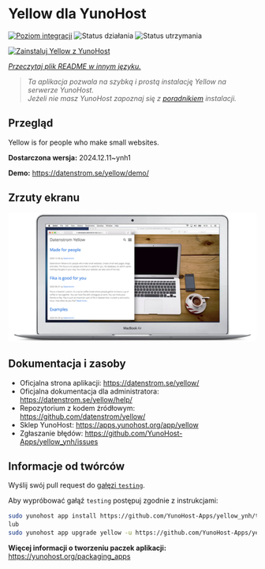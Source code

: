 <!--
To README zostało automatycznie wygenerowane przez <https://github.com/YunoHost/apps/tree/master/tools/readme_generator>
Nie powinno być ono edytowane ręcznie.
-->

# Yellow dla YunoHost

[![Poziom integracji](https://apps.yunohost.org/badge/integration/yellow)](https://ci-apps.yunohost.org/ci/apps/yellow/)
![Status działania](https://apps.yunohost.org/badge/state/yellow)
![Status utrzymania](https://apps.yunohost.org/badge/maintained/yellow)

[![Zainstaluj Yellow z YunoHost](https://install-app.yunohost.org/install-with-yunohost.svg)](https://install-app.yunohost.org/?app=yellow)

*[Przeczytaj plik README w innym języku.](./ALL_README.md)*

> *Ta aplikacja pozwala na szybką i prostą instalację Yellow na serwerze YunoHost.*  
> *Jeżeli nie masz YunoHost zapoznaj się z [poradnikiem](https://yunohost.org/install) instalacji.*

## Przegląd

Yellow is for people who make small websites.

**Dostarczona wersja:** 2024.12.11~ynh1

**Demo:** <https://datenstrom.se/yellow/demo/>

## Zrzuty ekranu

![Zrzut ekranu z Yellow](./doc/screenshots/datenstrom-yellow-en.png)

## Dokumentacja i zasoby

- Oficjalna strona aplikacji: <https://datenstrom.se/yellow/>
- Oficjalna dokumentacja dla administratora: <https://datenstrom.se/yellow/help/>
- Repozytorium z kodem źródłowym: <https://github.com/datenstrom/yellow/>
- Sklep YunoHost: <https://apps.yunohost.org/app/yellow>
- Zgłaszanie błędów: <https://github.com/YunoHost-Apps/yellow_ynh/issues>

## Informacje od twórców

Wyślij swój pull request do [gałęzi `testing`](https://github.com/YunoHost-Apps/yellow_ynh/tree/testing).

Aby wypróbować gałąź `testing` postępuj zgodnie z instrukcjami:

```bash
sudo yunohost app install https://github.com/YunoHost-Apps/yellow_ynh/tree/testing --debug
lub
sudo yunohost app upgrade yellow -u https://github.com/YunoHost-Apps/yellow_ynh/tree/testing --debug
```

**Więcej informacji o tworzeniu paczek aplikacji:** <https://yunohost.org/packaging_apps>
